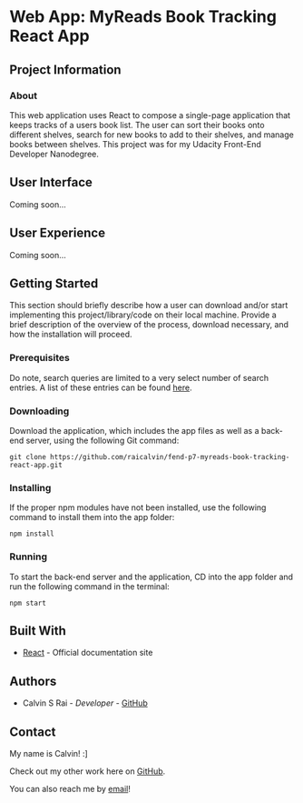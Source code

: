 # Web App: MyReads Book Tracking React App

## Project Information

### About

This web application uses React to compose a single-page application that keeps tracks of a users book list. The user can sort their books onto different shelves, search for new books to add to their shelves, and manage books between shelves. This project was for my Udacity Front-End Developer Nanodegree.

## User Interface

Coming soon...

## User Experience

Coming soon...

## Getting Started

This section should briefly describe how a user can download and/or start implementing this project/library/code on their local machine. Provide a brief description of the overview of the process, download necessary, and how the installation will proceed.

### Prerequisites

Do note, search queries are limited to a very select number of search entries. A list of these entries can be found [here](https://github.com/raicalvin/fend-p7-myreads-book-tracking-react-app/blob/master/SEARCH_TERMS.md).

### Downloading

Download the application, which includes the app files as well as a back-end server, using the following Git command:

```
git clone https://github.com/raicalvin/fend-p7-myreads-book-tracking-react-app.git
```

### Installing

If the proper npm modules have not been installed, use the following command to install them into the app folder:

```
npm install
```

### Running

To start the back-end server and the application, CD into the app folder and run the following command in the terminal:

```
npm start
```

## Built With

- [React](https://reactjs.org/) - Official documentation site

## Authors

- Calvin S Rai - _Developer_ - [GitHub](https://github.com/raicalvin)

## Contact

My name is Calvin! :]

Check out my other work here on [GitHub](https://github.com/raicalvin).

You can also reach me by [email](mailto:raicalvin@gmail.com)!
